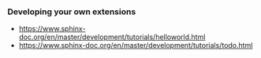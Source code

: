 
### Developing your own extensions

- <https://www.sphinx-doc.org/en/master/development/tutorials/helloworld.html>
- <https://www.sphinx-doc.org/en/master/development/tutorials/todo.html>
